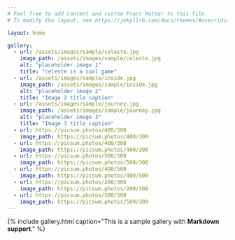 ```yaml
---
# Feel free to add content and custom Front Matter to this file.
# To modify the layout, see https://jekyllrb.com/docs/themes/#overriding-theme-defaults

layout: home

gallery:
  - url: /assets/images/sample/celeste.jpg
    image_path: /assets/images/sample/celeste.jpg
    alt: "placeholder image 1"
    title: "celeste is a cool game"
  - url: /assets/images/sample/inside.jpg
    image_path: /assets/images/sample/inside.jpg
    alt: "placeholder image 2"
    title: "Image 2 title caption"
  - url: /assets/images/sample/journey.jpg
    image_path: /assets/images/sample/journey.jpg
    alt: "placeholder image 3"
    title: "Image 3 title caption"
  - url: https://picsum.photos/400/300
    image_path: https://picsum.photos/400/300
  - url: https://picsum.photos/400/300
    image_path: https://picsum.photos/400/300
  - url: https://picsum.photos/500/300
    image_path: https://picsum.photos/500/300
  - url: https://picsum.photos/400/500
    image_path: https://picsum.photos/400/500
  - url: https://picsum.photos/200/300
    image_path: https://picsum.photos/200/300
  - url: https://picsum.photos/500/300
    image_path: https://picsum.photos/500/300
---
```




{% include gallery.html caption="This is a sample gallery with **Markdown support**." %}
